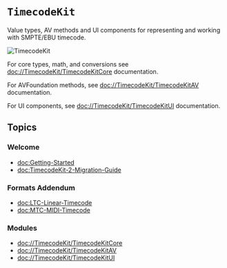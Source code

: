 # ``TimecodeKit``

Value types, AV methods and UI components for representing and working with SMPTE/EBU timecode.

![TimecodeKit](timecodekit-banner.png)

For core types, math, and conversions see <doc://TimecodeKit/TimecodeKitCore> documentation.

For AVFoundation methods, see <doc://TimecodeKit/TimecodeKitAV> documentation.

For UI components, see <doc://TimecodeKit/TimecodeKitUI> documentation.

## Topics

### Welcome

- <doc:Getting-Started>
- <doc:TimecodeKit-2-Migration-Guide>

### Formats Addendum

- <doc:LTC-Linear-Timecode>
- <doc:MTC-MIDI-Timecode>

### Modules

- <doc://TimecodeKit/TimecodeKitCore>
- <doc://TimecodeKit/TimecodeKitAV>
- <doc://TimecodeKit/TimecodeKitUI>
